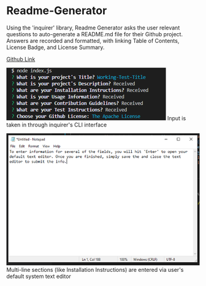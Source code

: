 # Readme-Generator

Using the 'inquirer' library, Readme Generator asks the user relevant questions to auto-generate a README.md file for their Github project. Answers are recorded and formatted, with linking Table of Contents, License Badge, and License Summary.

[Github Link](https://github.com/diembe/Readme-Generator)

![CLI interface](https://github.com/diembe/Readme-Generator/blob/master/Develop/assets/screen-1.PNG)
Input is taken in through inquirer's CLI interface

![CLI interface](https://github.com/diembe/Readme-Generator/blob/master/Develop/assets/screen-2.PNG)
Multi-line sections (like Installation Instructions) are entered via user's default system text editor